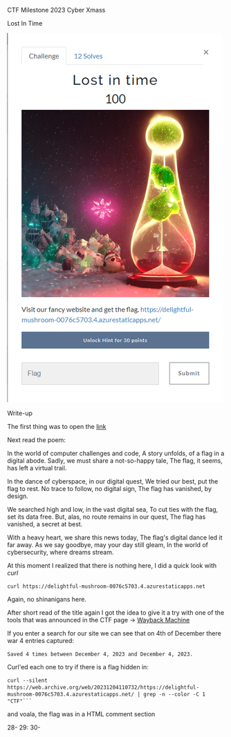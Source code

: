CTF Milestone 2023 Cyber Xmass

Lost In Time

![Alt text](imageCTF.png)

Write-up

The first thing was to open the [link](https://delightful-mushroom-0076c5703.4.azurestaticapps.net)

Next read the poem:

In the world of computer challenges and code,
A story unfolds, of a flag in a digital abode.
Sadly, we must share a not-so-happy tale,
The flag, it seems, has left a virtual trail.

In the dance of cyberspace, in our digital quest,
We tried our best, put the flag to rest.
No trace to follow, no digital sign,
The flag has vanished, by design.

We searched high and low, in the vast digital sea,
To cut ties with the flag, set its data free.
But, alas, no route remains in our quest,
The flag has vanished, a secret at best.

With a heavy heart, we share this news today,
The flag's digital dance led it far away.
As we say goodbye, may your day still gleam,
In the world of cybersecurity, where dreams stream.

At this moment I realized that there is nothing here, 
I did a quick look with *curl*


```shell
curl https://delightful-mushroom-0076c5703.4.azurestaticapps.net
```

Again, no shinanigans here.

After short read of the title again I got the idea to give it a try with one of the tools that was announced in the CTF page -> [Wayback Machine](https://web.archive.org)

If you enter a search for our site we can see that on 4th of December there war 4 entries captured:

```web
Saved 4 times between December 4, 2023 and December 4, 2023.
```


Curl'ed each one to try if there is a flag hidden in:

```shell
curl --silent https://web.archive.org/web/20231204110732/https://delightful-mushroom-0076c5703.4.azurestaticapps.net/ | grep -n --color -C 1 "CTF"```

```

and voala, the flag was in a HTML comment section

28-
29:  <!-- MilestoneCTF{once-on-the-internet-always-on-the-internet} -->
30-
```
